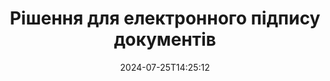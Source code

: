 ---
############################# Static ############################
layout: "family"
date:  2024-07-25T14:25:12
draft: false

product: "Signature"
product_tag: "signature"

lang: uk

############################# Head ############################
head_title: "Програми цифрового підпису C# .NET, Java, Node.js"
head_description: "Інтегруйте електронні підписи в програми .NET, Java або Node.js за допомогою GroupDocs.Signature. Підписуйте популярні формати ділових документів."

############################# Header ############################
title: "Рішення для електронного підпису документів"
description:  |
  Підписуйте цифрові документи та зображення на будь-якій платформі за допомогою наших гнучких API та рішень на основі програм для програмістів і кінцевих користувачів.

  Шукайте та змінюйте раніше додані підписи за допомогою розширених методів.

  Захистіть документи від змін за допомогою цифрових сертифікатів і контролюйте приховані метадані.

############################# Supported Platforms ###############################
supported_platforms:
  enable: true
  head_title: "Виберіть свою платформу"
  title: "Незалежність від платформи"
  description: "Бібліотека GroupDocs.Signature підтримує такі операційні системи та фреймворки:"
  details_link_title: "Вивчайте більше"

  items:
    # items loop
    - title: ".NET"
      description: GroupDocs.Signature .NET 
      color: "blue"
      tag: "net"
      link: "/signature/net/"
      features_link: "https://docs.groupdocs.com/signature/net/system-requirements/"
      features:
          # features loop
          - rows: "3"
            content: |
                    .NET Framework 4.6.2 or higher <br> .NET Core 3.0 or higher <br> .NET 6.0 or higher
      
          # features loop
          - rows: "4"
            content: |
                    Windows <br> Linux <br> Mac OS <br> Microsoft Azure
      
          # features loop
          - rows: "3"
            content: |
                    Microsoft Visual Studio <br> JetBrains Rider <br> Microsoft Visual Code
      
          # features loop
          - rows: "1"
            content: |
                    60+ file formats
      

    # items loop
    - title: "Java"
      description: GroupDocs.Signature Java
      color: "red"
      tag: "java"
      link: "/signature/java/"
      features_link: "https://docs.groupdocs.com/signature/java/system-requirements/"
      features:
          # features loop
          - rows: "3"
            content: |
                    Java 8 or higher
      
          # features loop
          - rows: "4"
            content: |
                    Windows <br> Linux <br> Mac OS
      
          # features loop
          - rows: "3"
            content: |
                    IntelliJ IDEA <br> Eclipse <br> NetBeans
      
          # features loop
          - rows: "1"
            content: |
                    60+ file formats

    # items loop
    - title: "Node.js"
      description: GroupDocs.Signature Node.js
      color: "green"
      tag: "nodejs-java"
      link: "/signature/nodejs-java/"
      features_link: "https://docs.groupdocs.com/signature/"
      features:
          # features loop
          - rows: "3"
            content: |
                    Node.js 16+ and J2SE 8.0 (1.8)+
      
          # features loop
          - rows: "4"
            content: |
                    Windows <br> Linux <br> Mac OS
      
          # features loop
          - rows: "3"
            content: |
                    Atom <br> Visual Studio Code <br> Будь-який інший текстовий редактор
      
          # features loop
          - rows: "1"
            content: |
                    60+ file formats

############################# Features ###############################
features:
  enable: true
  title: "Ключові функції GroupDocs.Signature"
  description: "Наше рішення призначене для додавання різних типів підписів до популярних форматів документів і файлів. Легко збагачуйте свої бізнес-процеси."

  items:
    # items loop
    - icon: "additional"
      title: "Збагатіть свої дані підписами"
      content: "Додайте текст, зображення, водяні знаки тощо до своїх ділових документів."

    # items loop
    - icon: "protect"
      title: "Захистіть вміст документів"
      content: "Заборонити зміну документа, скріпивши його цифровим сертифікатом."

    # items loop
    - icon: "search"
      title: "Додайте приховані дані та штрих-коди"
      content: "Використовуйте метадані для зберігання невидимої інформації або розміщуйте власні штрих-коди на сторінках."

    # items loop
    - icon: "manipulate"
      title: "Маніпулювати підписами"
      content: "Пошук, оновлення або видалення всіх підписів, які були додані раніше."

############################# Code samples ############################
code_samples:
  enable: true
  title: "Захистіть свої файли за допомогою підписів"
  description: "Приклади коду GroupDocs.Signature"
  items:
    # code sample loop
    - title: "Згенеруйте та додайте QR-код"
      content: |
       GroupDocs.Signature дозволяє нам створювати та додавати QR-коди до документів із підтримуваними форматами. Вкажіть шлях до документа, який потрібно підписати та налаштуйте бажані текстові та візуальні параметри QR-коду. Згенероване зображення QR-коду можна розмістити на будь-якій ділянці сторінки будь-якого документа.
      samples:
        - language: "C#"
          color: "blue"
          content: |
            ```csharp {style=abap}   
            // Вкажіть документ для підпису
            using (Signature signature = new Signature("source.docx"))
            {
                // Створення опцій знака QR-коду
                QrCodeSignOptions options = new QrCodeSignOptions("JohnSmith")
                {
                    // Встановіть параметри QR-коду
                    EncodeType = QrCodeTypes.QR,
                    Left = 50,
                    Top = 150,
                };

                // Підпишіть і збережіть оброблений файл
                SignResult result = signature.Sign("result.docx", options);
            }
            ```
        - language: "Java"
          color: "red"
          content: |
            ```java {style=abap}   
            // Вкажіть документ для підпису
            Signature signature = new Signature("source.docx");

            // Створення опцій знака QR-коду
            QrCodeSignOptions options = new QrCodeSignOptions("JohnSmith");

            // Встановіть параметри QR-коду
            options.setEncodeType(QrCodeTypes.QR);
            options.setLeft(50);
            options.setTop(100);

            // Підпишіть і збережіть оброблений файл
            signature.sign("result.docx", options);
            ```
        - language: "TypeScript"
          color: "green"
          content: |
            ```javascript {style=abap}  
            const signatureLib = require('@groupdocs/groupdocs.signature')

            // Вкажіть документ для підпису
            const signature = new signatureLib.Signature('source.docx');

            // Створення опцій знака QR-коду
            const options = new signatureLib.QrCodeSignOptions('JohnSmith');

            // Встановіть параметри QR-коду
            options.setEncodeType(signatureLib.QrCodeTypes.QR);
            options.setLeft(50);
            options.setTop(100);

            // Підпишіть і збережіть оброблений файл
            signature.sign('result.docx', options);
            ```

############################# Supported Formats ###############################
formats:
  enable: true
  title: "Підтримується понад 60 форматів файлів"
  description: "GroupDocs.Signature підтримує майже всі популярні формати файлів"

############################# Metrics ###############################
metrics:
  enable: true
  title: "Статистичні дані нашої бібліотеки"
  description: "Ознайомтеся з ключовими показниками продукту, розкриваючи уявлення про наші досягнення, вплив і зростання"

  items:
    # items loop
    - number: "50+"
      title: "Підтримувані формати"
      content: "Підписання понад 60 найпопулярніших бізнес-форматів файлів."

    # items loop
    - number: "500k"
      title: "Завантаження NuGet"
      content: "GroupDocs.Signature для .NET — популярна бібліотека з понад 550 000 завантажень на NuGet."

    # items loop
    - number: "15k"
      title: "Завантаження Maven"
      content: "Розробники Java завантажили GroupDocs.Signature на Maven понад 15 тисяч разів."

    # items loop
    - number: "140+"
      title: "Задоволені клієнти"
      content: "Індивідуальні розробники та провідні компанії в усьому світі використовують наші продукти для створення інноваційних рішень."


############################# Customers ###############################
customers:
  enable: true
  title: "Наші щасливі клієнти"
  description: "Бібліотеки GroupDocs використовують всесвітньо відомі та видатні бренди по всьому світу"

  items:
    # items loop
    - title: "BenQ Corporation"
      logo: "benq"
      
    # items loop
    - title: "Nasdaq Stock Market"
      logo: "nasdaq"
      
    # items loop
    - title: "AT&T Inc."
      logo: "att"
      
    # items loop
    - title: "Customer logo AstraZeneca"
      logo: "astrazeneca"
      
    # items loop
    - title: "Central Bank of Argentina"
      logo: "argentinacentralbank"
      
    # items loop
    - title: "Roche Holding AG"
      logo: "roche"
      
    # items loop
    - title: "Capita"
      logo: "capita"
      
    # items loop
    - title: "Axa S.A."
      logo: "axa"
      
    # items loop
    - title: "Instructure Inc."
      logo: "instructure"
      
    # items loop
    - title: "Wipro"
      logo: "wipro"


############################# Actions ###############################
actions:
  enable: true
  title: "Готові почати?"
  description: "Спробуйте функції GroupDocs.Signature безкоштовно на своїй платформі"

  items:
    # items loop
    - title: ".NET"
      color: "blue"
      link: "/signature/net/"

    # items loop
    - title: "Java"
      color: "red"
      link: "/signature/java/"

    # items loop
    - title: "Node.js"
      color: "green"
      link: "/signature/nodejs-java/"      

############################# FAQ ###############################
faq:
  enable: true
  title: "Питання що часто задаються"
  description: "Ознайомтеся з нашими поширеними запитаннями"

  items:
    # items loop
    - question: "Чи потрібна GroupDocs.Signature зовнішня бібліотека для підписання документів?"
      answer: "Ні, GroupDocs.Signature працює незалежно. Немає сторонніх залежностей, таких як Adobe Acrobat, Microsoft Office тощо."

    # items loop
    - question: "Чи можна перевірити функції GroupDocs.Signature перед покупкою?"
      answer: "Абсолютно! GroupDocs.Signature пропонує безкоштовну пробну версію. Встановіть його та досліджуйте його функції. Зауважте, що пробні версії додають до ваших документів «пробні позначки» й обробляють лише перші 3 сторінки. Щоб отримати повний досвід, отримайте безкоштовну 30-денну тимчасову ліцензію на доступ до всіх функцій. Перегляньте деталі в розділі [тимчасова ліцензія](https://purchase.groupdocs.com/temporary-license/)."

    # items loop
    - question: "Які типи ліцензій надаються?"
      answer: "Шукаєте ліцензію GroupDocs.Signature? Ми пропонуємо різні варіанти, адаптовані до ваших потреб. Вибирайте залежно від розміру команди, місць розгортання (один офіс або віддалені робочі місця) і того, чи потрібно для розповсюдження кінцевим клієнтам ділитися SDK/API з клієнтами. Крім того, виберіть місячну ліцензію на використання з тарифними планами з обмеженнями — платіть лише за те, що використовуєте. Знайдіть найкращий варіант у розділі [pricing](https://purchase.groupdocs.com/pricing/signature/net/)."

############################# Cloud Links ###############################
cloud_links:
  enable: true
  title: "GroupDocs.Signature API з низьким кодом"
  description: "Підписуйте файли за допомогою програми через наш хмарний REST API."
  
  items:
    # items loop
    - title: "GroupDocs.Signature Cloud for cURL"
      content: "Використовуйте API cURL RESTful, щоб підписувати PDF, Word, Excel, PowerPoint, JPEG та багато інших форматів файлів."
      icon: "groupdocs_signature-for-curl"
      link: "https://products.groupdocs.cloud/signature/curl"

    # items loop
    - title: "GroupDocs.Signature Cloud for .NET"
      content: "Збагатіть свої програми .NET підписом документів через Cloud SDK. Захистіть ділові документи по-своєму."
      icon: "groupdocs_signature-for-net"
      link: "https://products.groupdocs.cloud/signature/net"

    # items loop
    - title: "GroupDocs.Signature Cloud for Java"
      content: "GroupDocs.Signature SDK надає доступ до різноманітних можливостей для ваших програм Java для підпису будь-яких файлів."
      icon: "groupdocs_signature-for-java"
      link: "https://products.groupdocs.cloud/signature/java"

############################# App links ###############################
app_links:
  enable: true
  title: "Веб-програми GroupDocs.Signature"
  description: "GroupDocs.Signature представляє безкоштовну веб-програму, де можна підписувати документи. Понад 60 популярних форматів файлів можна БЕЗКОШТОВНО підписати через ваш улюблений браузер."

  items:
    # items loop
    - title: "GroupDocs.Signature Total"
      content: "Онлайн-інструмент для підписання документів з будь-якого пристрою."
      icon: "groupdocs_watermark-app"
      link: "https://products.groupdocs.app/signature/total"

    # items loop
    - title: "GroupDocs.Signature DOCX"
      content: "Підпишіть MS Word DOCX онлайн."
      icon: "groupdocs_words-app"
      link: "https://products.groupdocs.app/signature/docx"

    # items loop
    - title: "GroupDocs.Signature PDF"
      content: "Захист PDF-документів онлайн."
      icon: "groupdocs_pdf-app"
      link: "https://products.groupdocs.app/signature/pdf"


      


---